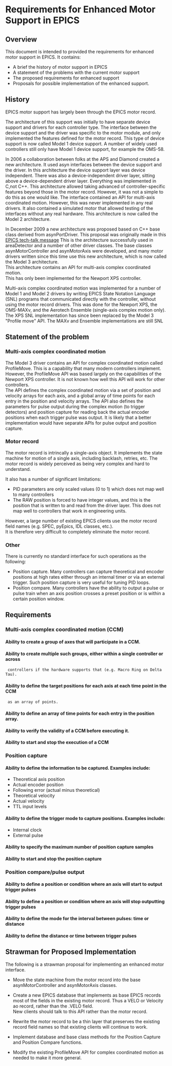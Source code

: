 # Requirements for Enhanced Motor Support in EPICS

## Overview
This document is intended to provided the requirements for enhanced motor support in EPICS.
It contains:
  - A brief the history of motor support in EPICS
  - A statement of the problems with the current motor support
  - The proposed requirements for enhanced support
  - Proposals for possible implementation of the enhanced support.

## History
EPICS motor support has largely been through the EPICS motor record.  

The architecture of this support was initially to have separate device support and drivers for 
each controller type.  The interface between the device support and the driver was specific
to the motor module, and only implemented the features defined for the motor record.
This type of device support is now called Model 1 device support.  A number of widely used
controllers still only have Model 1 device support, for example the OMS-58.

In 2006 a collaboration between folks at the APS and Diamond created a new architecture.
It used asyn interfaces between the device support and the driver.  In this architecture
the device support layer was device independent.  There was also a device-independent
driver layer, sitting above a device-dependent driver layer.  Everything was implemented
in C,not C++.  This architecture allowed taking advanced of controller-specific features
beyond those in the motor record.  However, it was not a simple to do this as one would 
like.  The interface contained an API for multi-axis coordinated motion.  However, this was never
implemented in any real drivers.  It also contained a simulated motor that allowed
testing of the interfaces without any real hardware.  This architecture is now called
the Model 2 architecture.

In December 2009 a new architecture was proposed based on C++ base class derived from
asynPortDriver.  This proposal was originally made in this 
[EPICS tech-talk message](http://www.aps.anl.gov/epics/tech-talk/2009/msg01765.php)
This is the architecture successfully used in areaDetector and a number of other
driver classes.  The base classes asynMotorController and asynMotorAxis were developed,
and many motor drivers written since this time use this new architecture, which is now
called the Model 3 architecture.  
This architecture contains an API for multi-axis complex coordinated motion.  
This has only been implemented for the Newport XPS controller.

Multi-axis complex coordinated motion was implemented for a number of Model 1 and Model 2 drivers by
writing EPICS State Notation Language (SNL) programs that communicated directly with the controller,
without using the motor record drivers.  This was done for the Newport XPS, the OMS-MAXv, and
the Aerotech Ensemble (single-axis complex motion only).  The XPS SNL implementation has since
been replaced by the Model 3 "Profile move" API.  The MAXv and Ensemble implementations are still SNL 

## Statement of the problem
### Multi-axis complex coordinated motion
The Model 3 driver contains an API for complex coordinated motion called ProfileMove.
This is a capability that many modern controllers implement.  However, the ProfileMove API
was based largely on the capabilities of the Newport XPS controller.  It is not known how
well this API will work for other controllers.  
The API defines the complex coordinated motion via a set of position and velocity arrays
for each axis, and a global array of time points for each entry in the position and velocity arrays.
The API also defines the parameters for pulse output during the complex motion (to trigger detectors)
and position capture for reading back the actual encoder positions when each trigger pulse was
output.  It is likely that a better implementation would have separate APIs for pulse output
and position capture.

### Motor record
The motor record is intrincally a single-axis object.  It implements the state machine for motion
of a single axis, including backlash, retries, etc.  The motor record is widely perceived as being
very complex and hard to understand.  

It also has a number of significant limitations:
 - PID parameters are only scaled values (0 to 1) which does not map well to many controllers
 - The RAW position is forced to have integer values, and this is the position that is written
   to and read from the driver layer.  This does not map well to controllers that work in 
   engineering units.
 
However, a large number of existing EPICS clients use the motor record field names 
(e.g. SPEC, pyEpics, IDL classes, etc.).  
It is therefore very difficult to completely eliminate the motor record.

### Other
There is currently no standard interface for such operations as the following:
  - Position capture.  Many controllers can capture theoretical and encoder positions at
    high rates either through an internal timer or via an external trigger.  Such position
    capture is very useful for tuning PID loops.
  - Position compare.  Many controllers have the ability to output a pulse or pulse train
    when an axis position crosses a preset position or is within a certain position window.

## Requirements
### Multi-axis complex coordinated motion (CCM)
#### Ability to create a group of axes that will participate in a CCM.
#### Ability to create multiple such groups, either within a single controller or across
     controllers if the hardware supports that (e.g. Macro Ring on Delta Tau).
#### Ability to define the target positions for each axis at each time point in the CCM
     as an array of points.
#### Ability to define an array of time points for each entry in the position array.
#### Ability to verify the validity of a CCM before executing it.
#### Ability to start and stop the execution of a CCM

### Position capture
#### Ability to define the information to be captured.  Examples include:
  - Theoretical axis position
  - Actual encoder position
  - Following error (actual minus theoretical)
  - Theoretical velocity
  - Actual velocity
  - TTL input levels
#### Ability to define the trigger mode to capture positions.  Examples include:
  - Internal clock
  - External pulse
#### Ability to specify the maximum number of position capture samples
#### Ability to start and stop the position capture

### Position compare/pulse output
#### Ability to define a position or condition where an axis will start to output trigger pulses
#### Ability to define a position or condition where an axis will stop outputting trigger pulses
#### Ability to define the mode for the interval between pulses: time or distance
#### Ability to define the distance or time between trigger pulses

## Strawman for Proposed Implementation
The following is a strawman proposal for implementing an enhanced motor interface.

- Move the state machine from the motor record into the base asynMotorController and
  asynMotorAxis classes.

- Create a new EPICS database that implements as base EPICS records most of the fields in the
  existing motor record.  Thus a VELO or Velocity ao record, rather than the .VELO field.  
  New clients should talk to this API rather than the motor record.

- Rewrite the motor record to be a thin layer that preserves the existing record field names so
  that existing clients will continue to work.
  
- Implement database and base class methods for the Position Capture and Position Compare functions.

- Modify the existing ProfileMove API for complex coordinated motion as needed to make it more
  general.
